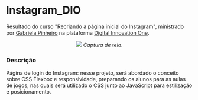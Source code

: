 # Instagram_DIO
Resultado do curso "Recriando a página inicial do Instagram", ministrado por [Gabriela Pinheiro](https://github.com/SpruceGabriela "Gabriela Pinheiro") na plataforma [Digital Innovation One](https://digitalinnovation.one/ "Digital Innovation One").

<p align="center"> <img src="/demo.jpg"> <i>Captura de tela.</i> </p>

### Descrição

Página de login do Instagram: nesse projeto, será abordado o conceito sobre CSS Flexbox e responsividade, preparando os alunos para as aulas de jogos, nas quais será utilizado o CSS junto ao JavaScript para estilização e posicionamento.
